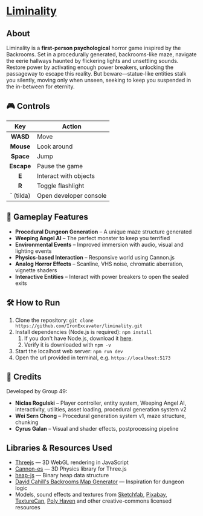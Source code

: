 # [Liminality](https://github.com/IronExcavater/threejs-liminality)

## About

Liminality is a **first-person psychological** horror game inspired by the Backrooms. Set in a procedurally generated,
backrooms-like maze, navigate the eerie hallways haunted by flickering lights and unsettling sounds. Restore power by
activating enough power breakers, unlocking the passageway to escape this reality. But beware—statue-like entities stalk
you silently, moving only when unseen, seeking to keep you suspended in the in-between for eternity.

## 🎮 Controls

|      Key       | Action                 |
|:--------------:|------------------------|
|    **WASD**    | Move                   |
|   **Mouse**    | Look around            |
|   **Space**    | Jump                   |
|   **Escape**   | Pause the game         |
|     **E**      | Interact with objects  |
|     **R**      | Toggle flashlight      |
| **\`** (tilda) | Open developer console |

## 🧩 Gameplay Features

- **Procedural Dungeon Generation** – A unique maze structure generated
- **Weeping Angel AI** – The perfect monster to keep you terrified
- **Environmental Events** – Improved immersion with audio, visual and lighting events 
- **Physics-based Interaction** – Responsive world using Cannon.js
- **Analog Horror Effects** – Scanline, VHS noise, chromatic aberration, vignette shaders
- **Interactive Entities** – Interact with power breakers to open the sealed exits

## 🛠️ How to Run

1. Clone the repository: `git clone https://github.com/IronExcavater/liminality.git`
2. Install dependencies (Node.js is required): `npm install`
   1. If you don't have Node.js, download it [here](https://nodejs.org/en).
   2. Verify it is downloaded with `npm -v`
3. Start the localhost web server: `npm run dev`
4. Open the url provided in terminal, e.g. `https://localhost:5173`

## 👥 Credits

Developed by Group 49:
* **Niclas Rogulski** – Player controller, entity system, Weeping Angel AI, interactivity, utilities, asset loading,
procedural generation system v2
* **Wei Sern Chong** – Procedural generation system v1, maze structure, chunking
* **Cyrus Galan** – Visual and shader effects, postprocessing pipeline

## Libraries & Resources Used

* [Threejs](https://threejs.org) — 3D WebGL rendering in JavaScript
* [Cannon-es](https://pmndrs.github.io/cannon-es/) — 3D Physics library for Three.js
* [heap-js](https://www.npmjs.com/package/heap-js) — Binary heap data structure
* [David Cahill's Backrooms Map Generator](https://github.com/davidpcahill/The-Backrooms-Map-Generator) — Inspiration for dungeon logic
* Models, sound effects and textures from [Sketchfab](https://sketchfab.com/3d-models/popular),
[Pixabay](https://pixabay.com), [TextureCan](https://www.texturecan.com), [Poly Haven](https://polyhaven.com) and other
creative-commons licensed resources